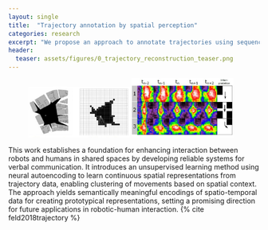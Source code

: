 ```yaml
---
layout: single
title:  "Trajectory annotation by spatial perception"
categories: research 
excerpt: "We propose an approach to annotate trajectories using sequences of spatial perception."
header:
  teaser: assets/figures/0_trajectory_reconstruction_teaser.png
---
```

<figure class="half"> 
  <img src="/assets/figures/0_trajectory_isovist.jpg" alt="" style="width:48%">
  <img src="/assets/figures/0_trajectory_reconstruction.jpg" alt="" style="width:48%">
</figure>
This work establishes a foundation for enhancing interaction between robots and humans in shared spaces by developing reliable systems for verbal communication. It introduces an unsupervised learning method using neural autoencoding to learn continuous spatial representations from trajectory data, enabling clustering of movements based on spatial context. The approach yields semantically meaningful encodings of spatio-temporal data for creating prototypical representations, setting a promising direction for future applications in robotic-human interaction. {% cite feld2018trajectory %}

